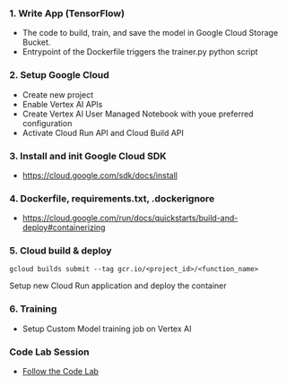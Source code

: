 ### 1. Write App (TensorFlow)
- The code to build, train, and save the model in Google Cloud Storage Bucket.
- Entrypoint of the Dockerfile triggers the trainer.py python script

### 2. Setup Google Cloud 
- Create new project
- Enable Vertex AI APIs
- Create Vertex AI User Managed Notebook with youe preferred configuration
- Activate Cloud Run API and Cloud Build API

### 3. Install and init Google Cloud SDK
- https://cloud.google.com/sdk/docs/install

### 4. Dockerfile, requirements.txt, .dockerignore
- https://cloud.google.com/run/docs/quickstarts/build-and-deploy#containerizing

### 5. Cloud build & deploy
```
gcloud builds submit --tag gcr.io/<project_id>/<function_name>
```
Setup new Cloud Run application and deploy the container

### 6. Training
- Setup Custom Model training job on Vertex AI

### Code Lab Session
- [Follow the Code Lab](https://codelabs.developers.google.com/vertex_custom_training_prediction#0)